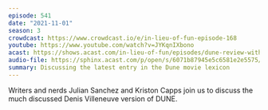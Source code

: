 ```yaml
---
episode: 541
date: "2021-11-01"
season: 3
crowdcast: https://www.crowdcast.io/e/in-lieu-of-fun-episode-168
youtube: https://www.youtube.com/watch?v=JYKqnIXbono
acast: https://shows.acast.com/in-lieu-of-fun/episodes/dune-review-with-julian-sanchez-kriston-capps
audio-file: https://sphinx.acast.com/p/open/s/6071b87945e5c6581e2e5575/e/618af3b081641400120c4147/media.mp3
summary: Discussing the latest entry in the Dune movie lexicon
---
```

Writers and nerds Julian Sanchez and Kriston Capps join us to discuss the much discussed Denis Villeneuve version of DUNE.

